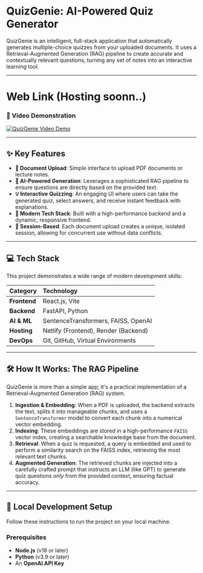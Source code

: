 #  QuizGenie: AI-Powered Quiz Generator

QuizGenie is an intelligent, full-stack application that automatically generates multiple-choice quizzes from your uploaded documents. It uses a Retrieval-Augmented Generation (RAG) pipeline to create accurate and contextually relevant questions, turning any set of notes into an interactive learning tool.

---
# Web Link (Hosting soonn..)

### 🎥 Video Demonstration

[![QuizGenie Video Demo](https://your-image-host.com/video-thumbnail.png)](https://youtu.be/u3yZ1N0Izss?si=9pIpk7xcPepXUOu5)


---

## ✨ Key Features

* **📝 Document Upload**: Simple interface to upload PDF documents or lecture notes.
* **🧠 AI-Powered Generation**: Leverages a sophisticated RAG pipeline to ensure questions are directly based on the provided text.
* **💡 Interactive Quizzing**: An engaging UI where users can take the generated quiz, select answers, and receive instant feedback with explanations.
* **🎨 Modern Tech Stack**: Built with a high-performance backend and a dynamic, responsive frontend.
* **🚀 Session-Based**: Each document upload creates a unique, isolated session, allowing for concurrent use without data conflicts.

---
## 💻 Tech Stack

This project demonstrates a wide range of modern development skills:

| Category     | Technology                                |
| :----------- | :---------------------------------------- |
| **Frontend** | React.js, Vite                            |
| **Backend** | FastAPI, Python                           |
| **AI & ML** | SentenceTransformers, FAISS, OpenAI     |
| **Hosting** | Netlify (Frontend), Render (Backend)      |
| **DevOps** | Git, GitHub, Virtual Environments       |

---
## 🛠️ How It Works: The RAG Pipeline

QuizGenie is more than a simple app; it's a practical implementation of a Retrieval-Augmented Generation (RAG) system.

1.  **Ingestion & Embedding**: When a PDF is uploaded, the backend extracts the text, splits it into manageable chunks, and uses a `SentenceTransformer` model to convert each chunk into a numerical vector embedding.
2.  **Indexing**: These embeddings are stored in a high-performance `FAISS` vector index, creating a searchable knowledge base from the document.
3.  **Retrieval**: When a quiz is requested, a query is embedded and used to perform a similarity search on the FAISS index, retrieving the most relevant text chunks.
4.  **Augmented Generation**: The retrieved chunks are injected into a carefully crafted prompt that instructs an LLM (like GPT) to generate quiz questions *only* from the provided context, ensuring factual accuracy.

---
## 🚀 Local Development Setup

Follow these instructions to run the project on your local machine.

### **Prerequisites**

* **Node.js** (v18 or later)
* **Python** (v3.9 or later)
* An **OpenAI API Key**

